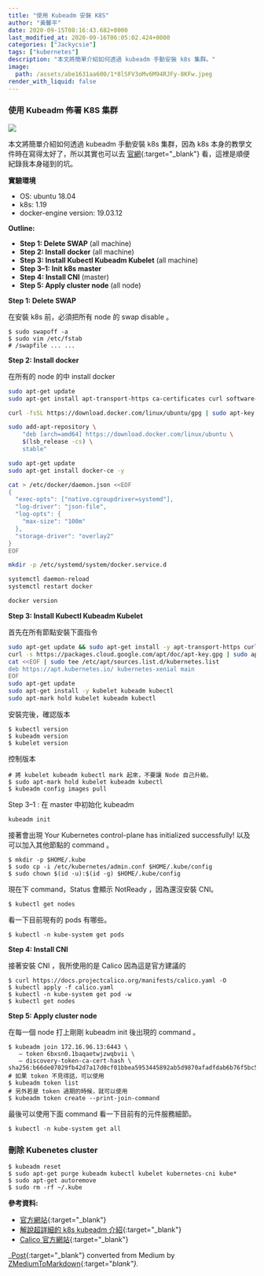 ```yaml
---
title: "使用 Kubeadm 安裝 K8S"
author: "黃馨平"
date: 2020-09-15T08:16:43.682+0000
last_modified_at: 2020-09-16T06:05:02.424+0000
categories: ["Jackycsie"]
tags: ["kubernetes"]
description: "本文將簡單介紹如何透過 kubeadm 手動安裝 k8s 集群。"
image:
  path: /assets/abe1631aa600/1*8lSFV3oMv6M94RJFy-8KFw.jpeg
render_with_liquid: false
---
```


### 使用 Kubeadm 佈署 K8S 集群


![](/assets/abe1631aa600/1*8lSFV3oMv6M94RJFy-8KFw.jpeg)


本文將簡單介紹如何透過 kubeadm 手動安裝 k8s 集群，因為 k8s 本身的教學文件時在寫得太好了，所以其實也可以去 [官網](https://kubernetes.io/docs/setup/production-environment/tools/kubeadm/install-kubeadm/){:target="_blank"} 看，這裡是順便紀錄我本身碰到的坑。

**實驗環境**
- OS: ubuntu 18\.04
- k8s: 1\.19
- docker\-engine version: 19\.03\.12


**Outline:**
- **Step 1: Delete SWAP** \(all machine\)
- **Step 2: Install docker** \(all machine\)
- **Step 3: Install Kubectl Kubeadm Kubelet** \(all machine\)
- **Step 3–1: Init k8s master**
- **Step 4: Install CNI** \(master\)
- **Step 5: Apply cluster node** \(all node\)


**Step 1: Delete SWAP**

在安裝 k8s 前，必須把所有 node 的 swap disable 。
```
$ sudo swapoff -a
$ sudo vim /etc/fstab
# /swapfile ... ...
```

**Step 2: Install docker**

在所有的 node 的中 install docker
```sh
sudo apt-get update
sudo apt-get install apt-transport-https ca-certificates curl software-properties-common -y

curl -fsSL https://download.docker.com/linux/ubuntu/gpg | sudo apt-key add -

sudo add-apt-repository \
    "deb [arch=amd64] https://download.docker.com/linux/ubuntu \
    $(lsb_release -cs) \
    stable"

sudo apt-get update
sudo apt-get install docker-ce -y

cat > /etc/docker/daemon.json <<EOF
{
  "exec-opts": ["native.cgroupdriver=systemd"],
  "log-driver": "json-file",
  "log-opts": {
    "max-size": "100m"
  },
  "storage-driver": "overlay2"
}
EOF

mkdir -p /etc/systemd/system/docker.service.d

systemctl daemon-reload
systemctl restart docker

docker version
```

**Step 3: Install Kubectl Kubeadm Kubelet**

首先在所有節點安裝下面指令
```sh
sudo apt-get update && sudo apt-get install -y apt-transport-https curl
curl -s https://packages.cloud.google.com/apt/doc/apt-key.gpg | sudo apt-key add -
cat <<EOF | sudo tee /etc/apt/sources.list.d/kubernetes.list
deb https://apt.kubernetes.io/ kubernetes-xenial main
EOF
sudo apt-get update
sudo apt-get install -y kubelet kubeadm kubectl
sudo apt-mark hold kubelet kubeadm kubectl
```

安裝完後，確認版本
```
$ kubectl version
$ kubeadm version
$ kubelet version
```

控制版本
```
# 將 kubelet kubeadm kubectl mark 起來，不要讓 Node 自己升級。
$ sudo apt-mark hold kubelet kubeadm kubectl
$ kubeadm config images pull
```

Step 3–1 : 在 master 中初始化 kubeadm
```
kubeadm init
```

接著會出現 Your Kubernetes control\-plane has initialized successfully\! 以及可以加入其他節點的 command 。
```
$ mkdir -p $HOME/.kube
$ sudo cp -i /etc/kubernetes/admin.conf $HOME/.kube/config
$ sudo chown $(id -u):$(id -g) $HOME/.kube/config
```

現在下 command，Status 會顯示 NotReady ，因為還沒安裝 CNI。
```
$ kubectl get nodes 
```

看一下目前現有的 pods 有哪些。
```
$ kubectl -n kube-system get pods
```

**Step 4: Install CNI**

接著安裝 CNI ，我所使用的是 Calico 因為這是官方建議的
```
$ curl https://docs.projectcalico.org/manifests/calico.yaml -O
$ kubectl apply -f calico.yaml
$ kubectl -n kube-system get pod -w
$ kubectl get nodes
```

**Step 5: Apply cluster node**

在每一個 node 打上剛剛 kubeadm init 後出現的 command 。
```
$ kubeadm join 172.16.96.13:6443 \
   — token 6bxsn0.1baqaetwjzwqbvii \
   — discovery-token-ca-cert-hash \  
sha256:b66de07029fb42d7a17d0cf01bbea5953445892ab5d9870afadfdab6b76f5bc5
# 如果 token 不見得話，可以使用
$ kubeadm token list
# 另外若是 token 過期的時候，就可以使用
$ kubeadm token create --print-join-command
```

最後可以使用下面 command 看一下目前有的元件服務細節。
```
$ kubectl -n kube-system get all
```
### **刪除 Kubenetes cluster**
```
$ kubeadm reset
$ sudo apt-get purge kubeadm kubectl kubelet kubernetes-cni kube*   
$ sudo apt-get autoremove  
$ sudo rm -rf ~/.kube
```

**參考資料:**
- [官方網站](https://kubernetes.io/docs/setup/production-environment/tools/kubeadm/install-kubeadm/){:target="_blank"}
- [解說超詳細的 k8s kubeadm 介紹](https://rickhw.github.io/2019/03/17/Container/Install-K8s-with-Kubeadm/){:target="_blank"}
- [Calico 官方網站](https://docs.projectcalico.org/getting-started/kubernetes/self-managed-onprem/onpremises){:target="_blank"}



_[Post](https://medium.com/jacky-life/%E4%BD%BF%E7%94%A8-kubeadm-%E5%AE%89%E8%A3%9D-k8s-abe1631aa600){:target="_blank"} converted from Medium by [ZMediumToMarkdown](https://github.com/ZhgChgLi/ZMediumToMarkdown){:target="_blank"}._
